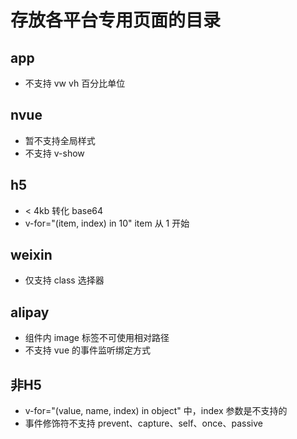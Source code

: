 # 存放各平台专用页面的目录

## app
* 不支持 vw vh 百分比单位

## nvue
* 暂不支持全局样式
* 不支持 v-show

## h5
* < 4kb 转化 base64
* v-for="(item, index) in 10" item 从 1 开始


## weixin
* 仅支持 class 选择器

## alipay
* 组件内 image 标签不可使用相对路径
* 不支持 vue 的事件监听绑定方式

## 非H5
* v-for="(value, name, index) in object" 中，index 参数是不支持的
* 事件修饰符不支持 prevent、capture、self、once、passive